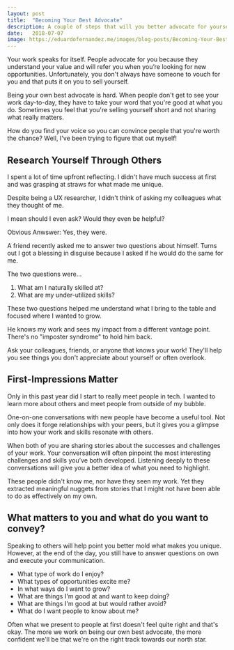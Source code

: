 ```yaml
---
layout: post
title:  "Becoming Your Best Advocate"
description: A couple of steps that will you better advocate for yourself as a professional.
date:   2018-07-07
image: https://eduardofernandez.me/images/blog-posts/Becoming-Your-Best-Advocate/carl-heyerdahl-181868-unsplash.jpg
---
```


Your work speaks for itself. People advocate for you because they understand your value and will refer you when you’re looking for new opportunities. Unfortunately, you don't always have someone to vouch for you and that puts it on you to sell yourself.

Being your own best advocate is hard. When people don't get to see your work day-to-day, they have to take your word that you're good at what you do. Sometimes you feel that you're selling yourself short and not sharing what really matters.

How do you find your voice so you can convince people that you're worth the chance? Well, I've been trying to figure that out myself!

## Research Yourself Through Others

I spent a lot of time upfront reflecting. I didn't have much success at first and was grasping at straws for what made me unique.

Despite being a UX researcher, I didn't think of asking my colleagues what they thought of me.

I mean should I even ask? Would they even be helpful?

Obvious Anwswer: Yes, they were.

A friend recently asked me to answer two questions about himself. Turns out I got a blessing in disguise because I asked if he would do the same for me.

The two questions were...

1. What am I naturally skilled at?
2. What are my under-utilized skills?

These two questions helped me understand what I bring to the table and focused where I wanted to grow.

He knows my work and sees my impact from a different vantage point. There's no "imposter syndrome" to hold him back.

Ask your colleagues, friends, or anyone that knows your work! They'll help you see things you don't appreciate about yourself or often overlook.

## First-Impressions Matter

Only in this past year did I start to really meet people in tech. I wanted to learn more about others and meet people from outside of my bubble.

One-on-one conversations with new people have become a useful tool. Not only does it forge relationships with your peers, but it gives you a glimpse into how your work and skills resonate with others.

When both of you are sharing stories about the successes and challenges of your work. Your conversation will often pinpoint the most interesting challenges and skills you’ve both developed. Listening deeply to these conversations will give you a better idea of what you need to highlight.

These people didn't know me, nor have they seen my work. Yet they extracted meaningful nuggets from stories that I might not have been able to do as effectively on my own.

## What matters to you and what do you want to convey?

Speaking to others will help point you better mold what makes you unique. However, at the end of the day, you still have to answer questions on own and execute your communication.

- What type of work do I enjoy?
- What types of opportunities excite me?
- In what ways do I want to grow?
- What are things I'm good at and want to keep doing?
- What are things I'm good at but would rather avoid?
- What do I want people to know about me?

Often what we present to people at first doesn't feel quite right and that's okay. The more we work on being our own best advocate, the more confident we'll be that we're on the right track towards our north star.
